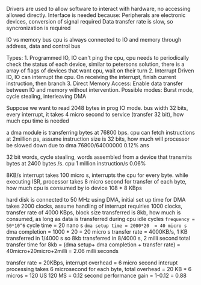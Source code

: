 Drivers are used to allow software to interact with hardware, no accessing allowed directly.
Interface is needed because:
	Peripherals are electronic devices, conversion of signal required
	Data transfer rate is slow, so syncronization is required

IO vs memory bus
	cpu is always connected to IO and memory through address, data and control bus

Types:
	1. Programmed IO, IO can't ping the cpu, cpu needs to periodically check the status of each device, similar to petersons solution, there is a array of flags of devices that want cpu, wait on their turn
	2. Interrupt Driven IO, IO can interrupt the cpu. On receiving the interrupt, finish current instruction, then branch
	3. Direct Memory Access: Enable data transfer between IO and memory without intervention. Possible modes: Burst mode, cycle stealing, interleaving DMA

Suppose we want to read 2048 bytes in prog IO mode. bus width 32 bits, every interrupt, it takes 4 micro second to service (transfer 32 bit), how much cpu time is needed 

a dma module is transferring bytes at 76800 bps. cpu can fetch instructions at 2million ps, assume instruction size is 32 bits, how much will processor be slowed down due to dma 
76800/64000000 0.12% ans

32 bit words, cycle stealing, words assembled from a device that transmits bytes at 2400 bytes /s. cpu 1 million instruction/s
0.06%

8KB/s interrupt takes 100 micro s, interrupts the cpu for every byte. while executing ISR, processor takes 8 micro second for transfer of each byte, how much cpu is consumed by io device
108 * 8 KBps

hard disk is connected to 50 MHz using DMA, initial set up time for DMA takes 2000 clocks, assume handling of interrupt requiries 1000 clocks, transfer rate of 4000 KBps, block size transferred is 8kb, how much is consumed, as long as data is transferred during cpu idle cycles
`frequency = 50*10^6`
cycle time = 20 nano s
`dma setup time = 2000*20  = 40 micro s`
dma completion = 1000 * 20 = 20 micro s
transfer rate = 4000KB/s, 1 KB transferred in 1/4000 s
so 8kb transferred in 8/4000 s, 2 milli second
total transfer time for 8kb = (dma setup+ dma completion + transfer rate) = 40micro+20micro+2milli = 2.06 milli seconds

transfer rate = 20KBps, interrupt overhead = 6 micro second
interupt processing takes 6 microsecond for each byte, 
total overhead = 20 KB * 6 micros = 120 US
120 MS = 0.12 second
performance gain = 1-0.12 = 0.88
